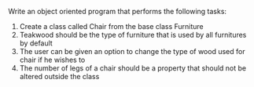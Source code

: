 Write an object oriented program that performs the following tasks:
1. Create a class called Chair from the base class Furniture
2. Teakwood should be the type of furniture that is used by all furnitures by default
3. The user can be given an option to change the type of wood used for chair if he wishes to
4. The number of legs of a chair should be a property that should not be altered outside the class
